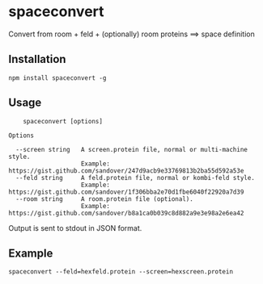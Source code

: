 # spaceconvert

Convert from room + feld + (optionally) room proteins ==> space definition

## Installation

`npm install spaceconvert -g`

## Usage

        spaceconvert [options]


```
Options

  --screen string   A screen.protein file, normal or multi-machine style.                         
                    Example: https://gist.github.com/sandover/247d9acb9e33769813b2ba55d592a53e    
  --feld string     A feld.protein file, normal or kombi-feld style.                              
                    Example: https://gist.github.com/sandover/1f306bba2e70d1fbe6040f22920a7d39    
  --room string     A room.protein file (optional).                                               
                    Example: https://gist.github.com/sandover/b8a1ca0b039c8d882a9e3e98a2e6ea42    
```

Output is sent to stdout in JSON format.


## Example

`spaceconvert --feld=hexfeld.protein --screen=hexscreen.protein`


